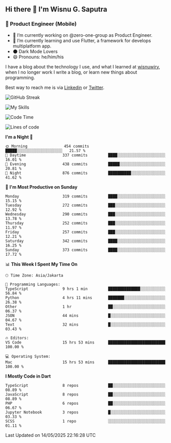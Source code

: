 ## Hi there 👋 I'm Wisnu G. Saputra

### :mobile_phone_off: Product Engineer (Mobile)

- 🔭 I’m currently working on @zero-one-group as Product Engineer.
- 🌱 I’m currently learning and use Flutter, a framework for develops multiplatform app.
- 🌑 Dark Mode Lovers
- 😄 Pronouns: he/him/his

I have a blog about the technology I use, and what I learned at [wisnuwiry](https://wisnuwiry.space/), when I no longer work I write a blog, or learn new things about programming.

Best way to reach me is via [Linkedin](https://www.linkedin.com/in/wisnu-saputra/) or [Twitter](https://twitter.com/wisnuwiry).

![GitHub Streak](https://streak-stats.demolab.com?user=wisnuwiry&theme=dark&hide_border=true)

![My Skills](https://skillicons.dev/icons?i=dart,flutter,kotlin,swift,go,js,css,neovim,git,linux&perline=5)

<!--START_SECTION:waka-->
![Code Time](http://img.shields.io/badge/Code%20Time-1%2C882%20hrs%2040%20mins-blue)

![Lines of code](https://img.shields.io/badge/From%20Hello%20World%20I%27ve%20Written-4.0%20million%20lines%20of%20code-blue)

**I'm a Night 🦉** 

```text
🌞 Morning                454 commits         █████░░░░░░░░░░░░░░░░░░░░   21.57 % 
🌆 Daytime                337 commits         ████░░░░░░░░░░░░░░░░░░░░░   16.01 % 
🌃 Evening                438 commits         █████░░░░░░░░░░░░░░░░░░░░   20.81 % 
🌙 Night                  876 commits         ██████████░░░░░░░░░░░░░░░   41.62 % 
```
📅 **I'm Most Productive on Sunday** 

```text
Monday                   319 commits         ████░░░░░░░░░░░░░░░░░░░░░   15.15 % 
Tuesday                  272 commits         ███░░░░░░░░░░░░░░░░░░░░░░   12.92 % 
Wednesday                290 commits         ███░░░░░░░░░░░░░░░░░░░░░░   13.78 % 
Thursday                 252 commits         ███░░░░░░░░░░░░░░░░░░░░░░   11.97 % 
Friday                   257 commits         ███░░░░░░░░░░░░░░░░░░░░░░   12.21 % 
Saturday                 342 commits         ████░░░░░░░░░░░░░░░░░░░░░   16.25 % 
Sunday                   373 commits         ████░░░░░░░░░░░░░░░░░░░░░   17.72 % 
```


📊 **This Week I Spent My Time On** 

```text
🕑︎ Time Zone: Asia/Jakarta

💬 Programming Languages: 
TypeScript               9 hrs 1 min         ██████████████░░░░░░░░░░░   56.84 % 
Python                   4 hrs 11 mins       ███████░░░░░░░░░░░░░░░░░░   26.38 % 
Other                    1 hr                ██░░░░░░░░░░░░░░░░░░░░░░░   06.37 % 
JSON                     44 mins             █░░░░░░░░░░░░░░░░░░░░░░░░   04.67 % 
Text                     32 mins             █░░░░░░░░░░░░░░░░░░░░░░░░   03.43 % 

🔥 Editors: 
VS Code                  15 hrs 53 mins      █████████████████████████   100.00 % 

💻 Operating System: 
Mac                      15 hrs 53 mins      █████████████████████████   100.00 % 
```

**I Mostly Code in Dart** 

```text
TypeScript               8 repos             ██░░░░░░░░░░░░░░░░░░░░░░░   08.89 % 
JavaScript               8 repos             ██░░░░░░░░░░░░░░░░░░░░░░░   08.89 % 
PHP                      6 repos             ██░░░░░░░░░░░░░░░░░░░░░░░   06.67 % 
Jupyter Notebook         3 repos             █░░░░░░░░░░░░░░░░░░░░░░░░   03.33 % 
SCSS                     1 repo              ░░░░░░░░░░░░░░░░░░░░░░░░░   01.11 % 
```




 Last Updated on 14/05/2025 22:16:28 UTC
<!--END_SECTION:waka-->
